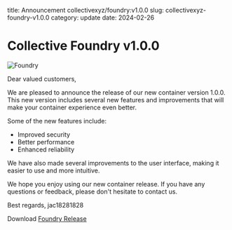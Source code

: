 title: Announcement collectivexyz/foundry:v1.0.0
slug: collectivexyz-foundry-v1.0.0
category: update
date: 2024-02-26

# Collective Foundry v1.0.0

![Foundry]({static}/images/universe/foundry.png)

Dear valued customers,

We are pleased to announce the release of our new container version 1.0.0. This new version includes several new features and improvements that will make your container experience even better.

Some of the new features include:

- Improved security
- Better performance
- Enhanced reliability

We have also made several improvements to the user interface, making it easier to use and more intuitive.

We hope you enjoy using our new container release. If you have any questions or feedback, please don't hesitate to contact us.

Best regards,
jac18281828

Download [Foundry Release](https://github.com/collectivexyz/foundry/pkgs/container/foundry)
